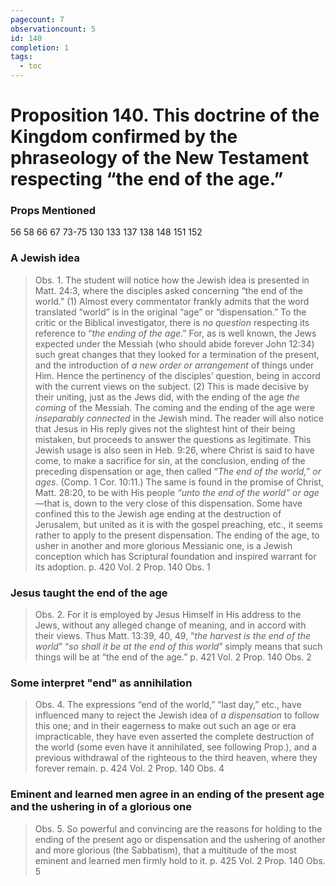 ```yaml
---
pagecount: 7
observationcount: 5
id: 140
completion: 1
tags:
  - toc
---
```

# Proposition 140. This doctrine of the Kingdom confirmed by the phraseology of the New Testament respecting “the end of the age.”

### Props Mentioned
56 58 66 67 73-75 130 133 137 138 148 151 152
### A Jewish idea
>Obs. 1. The student will notice how the Jewish idea is presented in Matt. 24:3, where the disciples asked concerning “the end of the world.” (1) Almost every commentator frankly admits that the word translated “world” is in the original “age” or “dispensation.” To the critic or the Biblical investigator, there is *no question* respecting its reference to “*the ending of the age*.” For, as is well known, the Jews expected under the Messiah (who should abide forever John 12:34) such great changes that they looked for a termination of the present, and the introduction of *a new order or arrangement* of things under Him. Hence the pertinency of the disciples’ question, being in accord with the current views on the subject. (2) This is made decisive by their uniting, just as the Jews did, with the ending of the age *the coming* of the Messiah. The coming and the ending of the age were *inseparably connected* in the Jewish mind. The reader will also notice that Jesus in His reply gives not the slightest hint of their being mistaken, but proceeds to answer the questions as legitimate. This Jewish usage is also seen in Heb. 9:26, where Christ is said to have come, to make a sacrifice for sin, at the conclusion, ending of the preceding dispensation or age, then called “*The end of the world,” or ages*. (Comp. 1 Cor. 10:11.) The same is found in the promise of Christ, Matt. 28:20, to be with His people *“unto the end of the world” or age*—that is, down to the very close of this dispensation. Some have confined this to the Jewish age ending at the destruction of Jerusalem, but united as it is with the gospel preaching, etc., it seems rather to apply to the present dispensation. The ending of the age, to usher in another and more glorious Messianic one, is a Jewish conception which has Scriptural foundation and inspired warrant for its adoption.
>p. 420 Vol. 2 Prop. 140 Obs. 1
### Jesus taught the end of the age
>Obs. 2. For it is employed by Jesus Himself in His address to the Jews, without any alleged change of meaning, and in accord with their views. Thus Matt. 13:39, 40, 49, “*the harvest is the end of the world*” “*so shall it be at the end of this world*” simply means that such things will be at “the end of the age.”
>p. 421 Vol. 2 Prop. 140 Obs. 2
### Some interpret "end" as annihilation
>Obs. 4. The expressions “end of the world,” “last day,” etc., have influenced many to reject the Jewish idea of *a dispensation* to follow this one; and in their eagerness to make out such an age or era impracticable, they have even asserted the complete destruction of the world (some even have it annihilated, see following Prop.), and a previous withdrawal of the righteous to the third heaven, where they forever remain.
>p. 424 Vol. 2 Prop. 140 Obs. 4
### Eminent and learned men agree in an ending of the present age and the ushering in of a glorious one
>Obs. 5. So powerful and convincing are the reasons for holding to the ending of the present ago or dispensation and the ushering of another and more glorious (the Sabbatism), that a multitude of the most eminent and learned men firmly hold to it.
>p. 425 Vol. 2 Prop. 140 Obs. 5